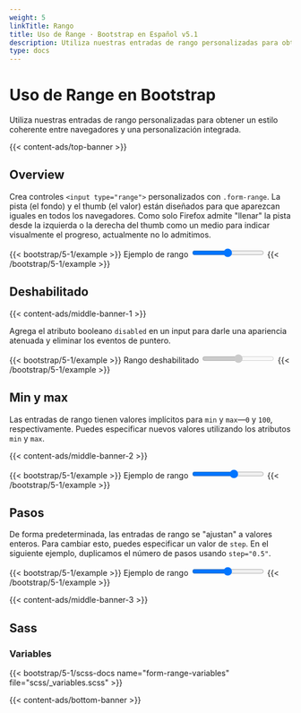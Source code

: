 ```yaml
---
weight: 5
linkTitle: Rango
title: Uso de Range · Bootstrap en Español v5.1
description: Utiliza nuestras entradas de rango personalizadas para obtener un estilo coherente entre navegadores y una personalización integrada.
type: docs
---
```


# Uso de Range en Bootstrap

Utiliza nuestras entradas de rango personalizadas para obtener un estilo coherente entre navegadores y una personalización integrada.

{{< content-ads/top-banner >}}

## Overview

Crea controles `<input type="range">` personalizados con `.form-range`. La pista (el fondo) y el thumb (el valor) están diseñados para que aparezcan iguales en todos los navegadores. Como solo Firefox admite "llenar" la pista desde la izquierda o la derecha del thumb como un medio para indicar visualmente el progreso, actualmente no lo admitimos.

{{< bootstrap/5-1/example >}}
<label for="customRange1" class="form-label">Ejemplo de rango</label>
<input type="range" class="form-range" id="customRange1">
{{< /bootstrap/5-1/example >}}

## Deshabilitado

{{< content-ads/middle-banner-1 >}}

Agrega el atributo booleano `disabled` en un input para darle una apariencia atenuada y eliminar los eventos de puntero.

{{< bootstrap/5-1/example >}}
<label for="disabledRange" class="form-label">Rango deshabilitado</label>
<input type="range" class="form-range" id="disabledRange" disabled>
{{< /bootstrap/5-1/example >}}

## Min y max

Las entradas de rango tienen valores implícitos para `min` y `max`—`0` y `100`, respectivamente. Puedes especificar nuevos valores utilizando los atributos `min` y `max`.

{{< content-ads/middle-banner-2 >}}

{{< bootstrap/5-1/example >}}
<label for="customRange2" class="form-label">Ejemplo de rango</label>
<input type="range" class="form-range" min="0" max="5" id="customRange2">
{{< /bootstrap/5-1/example >}}

## Pasos

De forma predeterminada, las entradas de rango se "ajustan" a valores enteros. Para cambiar esto, puedes especificar un valor de `step`. En el siguiente ejemplo, duplicamos el número de pasos usando `step="0.5"`.

{{< bootstrap/5-1/example >}}
<label for="customRange3" class="form-label">Ejemplo de rango</label>
<input type="range" class="form-range" min="0" max="5" step="0.5" id="customRange3">
{{< /bootstrap/5-1/example >}}

{{< content-ads/middle-banner-3 >}}

## Sass

### Variables

{{< bootstrap/5-1/scss-docs name="form-range-variables" file="scss/_variables.scss" >}}

{{< content-ads/bottom-banner >}}
